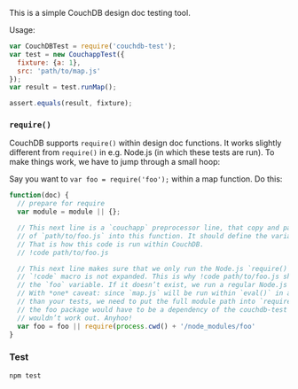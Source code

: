 This is a simple CouchDB design doc testing tool.

Usage:

```javascript
var CouchDBTest = require('couchdb-test');
var test = new CouchappTest({
  fixture: {a: 1},
  src: 'path/to/map.js'
});
var result = test.runMap();

assert.equals(result, fixture);

```

### `require()`

CouchDB supports `require()` within design doc functions. It works slightly different from `require()` in e.g. Node.js (in which these tests are run). To make things work, we have to jump through a small hoop:

Say you want to `var foo = require('foo');` within a map function. Do this:

```javascript
function(doc) {
  // prepare for require
  var module = module || {};

  // This next line is a `couchapp` preprocessor line, that copy and pastes the contents
  // of `path/to/foo.js` into this function. It should define the variable `foo`.
  // That is how this code is run within CouchDB.
  // !code path/to/foo.js

  // This next line makes sure that we only run the Node.js `require()` when the
  // `!code` macro is not expanded. This is why !code path/to/foo.js should create
  // the `foo` variable. If it doesn’t exist, we run a regular Node.js `require()`.
  // With *one* caveat: since `map.js` will be run within `eval()` in another module
  // than your tests, we need to put the full module path into `require()`, otherwise,
  // the foo package would have to be a dependency of the couchdb-test package, which
  // wouldn’t work out. Anyhoo!
  var foo = foo || require(process.cwd() + '/node_modules/foo'
}
```

### Test

`npm test`
